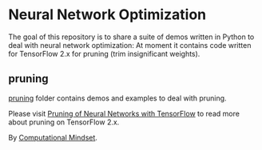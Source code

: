 # Neural Network Optimization
The goal of this repository is to share a suite of demos written in Python to deal with neural network optimization: At moment it contains code written for TensorFlow 2.x for pruning (trim insignificant weights).

## pruning
[pruning](./pruning) folder contains demos and examples to deal with pruning.

Please visit [Pruning of Neural Networks with TensorFlow](https://computationalmindset.com/en/neural-networks/pruning-of-neural-networks-with-tensorflow.html) to read more about pruning on TensorFlow 2.x.

By [Computational Mindset](https://computationalmindset.com/en/).
